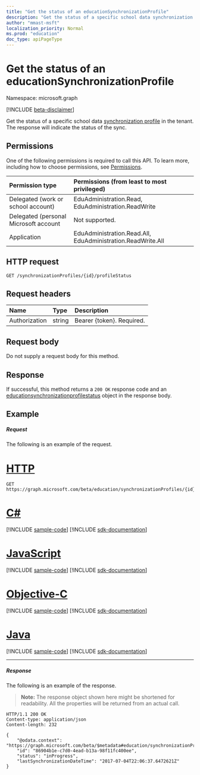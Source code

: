 ```yaml
---
title: "Get the status of an educationSynchronizationProfile"
description: "Get the status of a specific school data synchronization profile in the tenant. The response will indicate the status of the sync."
author: "mmast-msft"
localization_priority: Normal
ms.prod: "education"
doc_type: apiPageType
---
```


# Get the status of an educationSynchronizationProfile

Namespace: microsoft.graph

[!INCLUDE [beta-disclaimer](../../includes/beta-disclaimer.md)]

Get the status of a specific school data [synchronization profile](../resources/educationsynchronizationprofile.md) in the tenant. The response will indicate the status of the sync.

## Permissions

One of the following permissions is required to call this API. To learn more, including how to choose permissions, see [Permissions](/graph/permissions-reference).

| Permission type                       | Permissions (from least to most privileged)                 |
| :------------------------------------ | :---------------------------------------------------------- |
| Delegated (work or school account)    | EduAdministration.Read, EduAdministration.ReadWrite         |
| Delegated (personal Microsoft account | Not supported.                                              |
| Application                           | EduAdministration.Read.All, EduAdministration.ReadWrite.All |

## HTTP request

<!-- { "blockType": "ignored" } -->
```http
GET /synchronizationProfiles/{id}/profileStatus
```

## Request headers

| Name          | Type   | Description               |
| :------------ | :----- | :------------------------ |
| Authorization | string | Bearer {token}. Required. |

## Request body

Do not supply a request body for this method.

## Response

If successful, this method returns a `200 OK` response code and an [educationsynchronizationprofilestatus](../resources/educationsynchronizationprofilestatus.md) object in the response body.

## Example

##### Request

The following is an example of the request.

# [HTTP](#tab/http)
<!-- {
  "blockType": "request",
  "name": "get_educationSynchronizationProfile_status"
}-->
```msgraph-interactive
GET https://graph.microsoft.com/beta/education/synchronizationProfiles/{id}/profileStatus
```
# [C#](#tab/csharp)
[!INCLUDE [sample-code](../includes/snippets/csharp/get-educationsynchronizationprofile-status-csharp-snippets.md)]
[!INCLUDE [sdk-documentation](../includes/snippets/snippets-sdk-documentation-link.md)]

# [JavaScript](#tab/javascript)
[!INCLUDE [sample-code](../includes/snippets/javascript/get-educationsynchronizationprofile-status-javascript-snippets.md)]
[!INCLUDE [sdk-documentation](../includes/snippets/snippets-sdk-documentation-link.md)]

# [Objective-C](#tab/objc)
[!INCLUDE [sample-code](../includes/snippets/objc/get-educationsynchronizationprofile-status-objc-snippets.md)]
[!INCLUDE [sdk-documentation](../includes/snippets/snippets-sdk-documentation-link.md)]

# [Java](#tab/java)
[!INCLUDE [sample-code](../includes/snippets/java/get-educationsynchronizationprofile-status-java-snippets.md)]
[!INCLUDE [sdk-documentation](../includes/snippets/snippets-sdk-documentation-link.md)]

---

##### Response

The following is an example of the response.

> **Note:** The response object shown here might be shortened for readability. All the properties will be returned from an actual call.

<!-- {
  "blockType": "response",
  "@odata.type": "microsoft.graph.educationSynchronizationProfileStatus",
} -->
```http
HTTP/1.1 200 OK
Content-type: application/json
Content-length: 232

{
    "@odata.context": "https://graph.microsoft.com/beta/$metadata#education/synchronizationProfiles/{id}/profileStatus/$entity",
    "id": "86904b1e-c7d0-4ead-b13a-98f11fc400ee",
    "status": "inProgress",
    "lastSynchronizationDateTime": "2017-07-04T22:06:37.6472621Z"
}
```

<!-- uuid: 8fcb5dbc-d5aa-4681-8e31-b001d5168d79
2015-10-25 14:57:30 UTC -->
<!-- {
  "type": "#page.annotation",
  "description": "Example",
  "keywords": "",
  "section": "documentation",
  "tocPath": "",
  "suppressions": [
  ]
}-->


